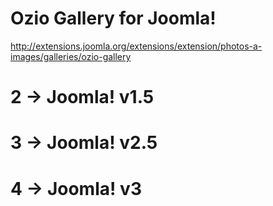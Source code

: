 Ozio Gallery for Joomla!
====
http://extensions.joomla.org/extensions/extension/photos-a-images/galleries/ozio-gallery

2 → Joomla! v1.5
===
3 → Joomla! v2.5
===
4 → Joomla! v3
===
